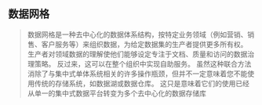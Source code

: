 ## 数据网格
> 数据网格是一种去中心化的数据体系结构，按特定业务领域（例如营销、销售、客户服务等）来组织数据，为给定数据集的生产者提供更多所有权。 生产者对领域数据的理解使他们能够设定专注于文档、质量和访问的数据治理策略。 反过来，这可以在整个组织中实现自助服务。 虽然这种联合方法消除了与集中式单体系统相关的许多操作瓶颈，但并不一定意味着您不能使用传统的存储系统，如数据湖或数据仓库。 这只是意味着它们的使用已经从单一的集中式数据平台转变为多个去中心化的数据存储库
